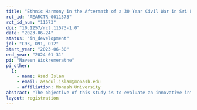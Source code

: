 ```yaml
---
title: "Ethnic Harmony in the Aftermath of a 30 Year Civil War in Sri Lanka"
rct_id: "AEARCTR-0011573"
rct_id_num: "11573"
doi: "10.1257/rct.11573-1.0"
date: "2023-06-24"
status: "in_development"
jel: "C93, D91, O12"
start_year: "2023-06-30"
end_year: "2024-01-31"
pi: "Naveen Wickremeratne"
pi_other:
  1:
    - name: Asad Islam
    - email: asadul.islam@monash.edu
    - affiliation: Monash University
abstract: "The objective of this study is to evaluate an innovative intervention and three conventional experiments aimed at reducing the prejudicial attitudes and enhancing the attitudes of compassion, trust, and collaboration amongst two major ethnic groups (Tamils and Sinhalese) in Sri Lanka. More distinctively, we intend to carry out a randomized experiment in Sri Lanka to evaluate the effectiveness of screenings of two documentary movies that enhance the awareness of both ethnic groups about the livelihoods, culture, and hardships of each other. We attempt to understand how exposure to this edutainment activity affects the attitudes and behavior of each ethnic group towards the fellow ethnic group. More specifically, we aim to determine, using this program, whether access to information can enhance compassion, trust, and collaboration between two ethnic groups while decreasing prejudicial attitudes. We will measure the expected outcomes using survey questions and lab-in-the-field experiments. "
layout: registration
---
```


